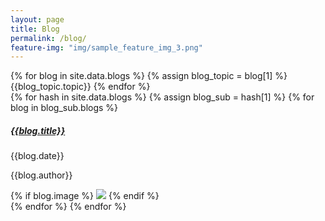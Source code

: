 ```yaml
---
layout: page
title: Blog
permalink: /blog/
feature-img: "img/sample_feature_img_3.png"
---
```

<div class="blogs_nav projects_nav">
{% for blog in site.data.blogs %}
{% assign blog_topic = blog[1] %}
    <a onclick="showBlog('{{ blog_topic.topic_id }}')" style="cursor:pointer;">{{blog_topic.topic}}</a>
{% endfor %}
</div>

<div class="container">
  <div class="row">
    {% for hash in site.data.blogs %}
    {% assign blog_sub = hash[1] %}
    {% for blog in blog_sub.blogs %}
<div class="col-md-6 blog-container topic-{{blog_sub.topic_id}} project_info">
    <div class="row">
        <div class="col-md-6   project_short_desc">
            <h5> <a href="{{blog.url}}">{{blog.title}} </a></h5>
            <p>{{blog.date}}</p>
            <p>{{blog.author}}</p>
        </div>
        <div class="col-md-6">
        {% if blog.image %} 
            <img src= {% if blog.image contains "://" %} 
            "{{blog.image}}"
            {% else %}
            "{{ site.baseurl }}/{{blog.image}}" 
            {% endif %}>
        {% endif %}
        </div>
    </div>
</div>
    {% endfor %}
    {% endfor %}
</div>

<script>
function showBlog(id) {
    hideBlogElemet();
    id = "topic-"+id;
    var element = document.getElementsByClassName(id);
    console.log(element);
    for (var i = 0; i<element.length; i++){
        element[i].style.display='block';
    }
}
function hideBlogElemet(){
    var elements = document.getElementsByClassName('blog-container');

    for (var i = 0; i<elements.length; i++){
        elements[i].style.display='none';
    }
}

 

</script>